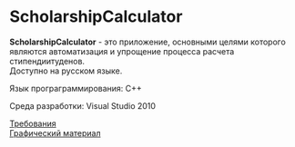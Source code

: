 # ScholarshipCalculator
**ScholarshipCalculator** - это приложение, основными целями которого являются автоматизация и упрощение процесса расчета стипендиитуденов.  
Доступно на русском языке.    

Язык програграммирования: C++

Среда разработки: Visual Studio 2010

[Требования](https://github.com/IvanMazur650503/ScholarshipCalculator/blob/master/Documents/%D0%A2%D1%80%D0%B5%D0%B1%D0%BE%D0%B2%D0%B0%D0%BD%D0%B8%D1%8F)  
[Графический материал](https://github.com/IvanMazur650503/ScholarshipCalculator/tree/master/Images)

